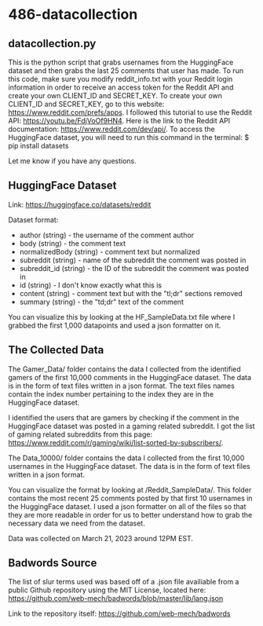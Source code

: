 # 486-datacollection



## datacollection.py

This is the python script that grabs usernames from the HuggingFace dataset and then grabs the last 25 comments that user has made. To run this code, make sure you modify reddit_info.txt with your Reddit login information in order to receive an access token for the Reddit API and create your own CLIENT_ID and SECRET_KEY. To create your own CLIENT_ID and SECRET_KEY, go to this website: https://www.reddit.com/prefs/apps. I followed this tutorial to use the Reddit API: https://youtu.be/FdjVoOf9HN4. Here is the link to the Reddit API documentation: https://www.reddit.com/dev/api/. To access the HuggingFace dataset, you will need to run this command in the terminal: $ pip install datasets

Let me know if you have any questions.


## HuggingFace Dataset

Link: https://huggingface.co/datasets/reddit

Dataset format: 
- author (string) - the username of the comment author
- body (string) - the comment text
- normalizedBody (string) - comment text but normalized
- subreddit (string) - name of the subreddit the comment was posted in
- subreddit_id (string) - the ID of the subreddit the comment was posted in 
- id (string) - I don't know exactly what this is
- content (string) - comment text but with the "tl;dr" sections removed
- summary (string) - the "td;dr" text of the comment

You can visualize this by looking at the HF_SampleData.txt file where I grabbed the first 1,000 datapoints and used a json formatter on it.


## The Collected Data

The Gamer_Data/ folder contains the data I collected from the identified gamers of the first 10,000 comments in the HuggingFace dataset. The data is in the form of text files written in a json format. The text files names contain the index number pertaining to the index they are in the HuggingFace dataset.

I identified the users that are gamers by checking if the comment in the HuggingFace dataset was posted in a gaming related subreddit. I got the list of gaming related subreddits from this page: https://www.reddit.com/r/gaming/wiki/list-sorted-by-subscribers/.

The Data_10000/ folder contains the data I collected from the first 10,000 usernames in the HuggingFace dataset. The data is in the form of text files written in a json format.

You can visualize the format by looking at /Reddit_SampleData/. This folder contains the most recent 25 comments posted by that first 10 usernames in the HuggingFace dataset. I used a json formatter on all of the files so that they are more readable in order for us to better understand how to grab the necessary data we need from the dataset.

Data was collected on March 21, 2023 around 12PM EST.

## Badwords Source
The list of slur terms used was based off of a .json file availiable from a public Github repository using the MIT License, located here:
https://github.com/web-mech/badwords/blob/master/lib/lang.json

Link to the repository itself: https://github.com/web-mech/badwords
